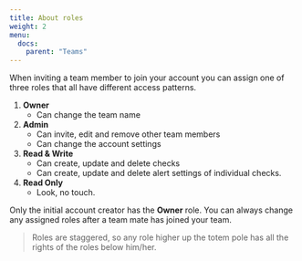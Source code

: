```yaml
---
title: About roles
weight: 2
menu:
  docs:
    parent: "Teams"
---
```


When inviting a team member to join your account you can assign one of three roles that all have different access patterns.

1. **Owner**
    - Can change the team name
2. **Admin**
    - Can invite, edit and remove other team members
    - Can change the account settings
3. **Read & Write**
    - Can create, update and delete checks
    - Can create, update and delete alert settings of individual checks.
4. **Read Only**
    - Look, no touch.

Only the initial account creator has the **Owner** role. You can always change any assigned roles after a team mate has
joined your team.

> Roles are staggered, so any role higher up the totem pole has all the rights of the roles below him/her.
